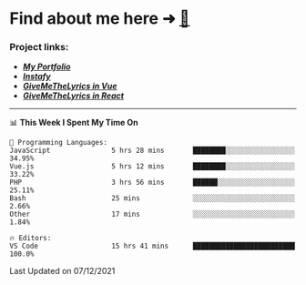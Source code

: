 # Find about me here ➜ [🧑](https://pauabella.dev)

### Project links:
- ***[My Portfolio](https://pauabella.dev)***
- ***[Instafy](https://instafy.me)***
- ***[GiveMeTheLyrics in Vue](https://lyrics.pauabella.dev)***
- ***[GiveMeTheLyrics in React](https://pauabella.dev/GiveMeTheLyrics)***

---
<!--START_SECTION:waka-->
📊 **This Week I Spent My Time On** 

```text
💬 Programming Languages: 
JavaScript               5 hrs 28 mins       ████████░░░░░░░░░░░░░░░░░   34.95% 
Vue.js                   5 hrs 12 mins       ████████░░░░░░░░░░░░░░░░░   33.22% 
PHP                      3 hrs 56 mins       ██████░░░░░░░░░░░░░░░░░░░   25.11% 
Bash                     25 mins             ░░░░░░░░░░░░░░░░░░░░░░░░░   2.66% 
Other                    17 mins             ░░░░░░░░░░░░░░░░░░░░░░░░░   1.84%

🔥 Editors: 
VS Code                  15 hrs 41 mins      █████████████████████████   100.0%

```


 Last Updated on 07/12/2021
<!--END_SECTION:waka-->
